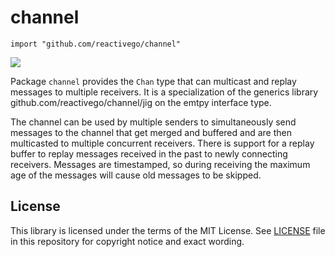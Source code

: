 # channel

    import "github.com/reactivego/channel"

[![](https://godoc.org/github.com/reactivego/channel?status.png)](http://godoc.org/github.com/reactivego/channel)

Package `channel` provides the `Chan` type that can multicast and replay messages to multiple receivers. It is a specialization of the generics library
github.com/reactivego/channel/jig on the emtpy interface type.

The channel can be used by multiple senders to simultaneously send messages to the channel that get merged and buffered and are then multicasted to multiple concurrent receivers. There is support for a replay buffer to replay messages received in the past to newly connecting receivers. Messages are timestamped, so during receiving the maximum age of the messages will cause old messages to be skipped.

## License
This library is licensed under the terms of the MIT License. See [LICENSE](LICENSE) file in this repository for copyright notice and exact wording.
